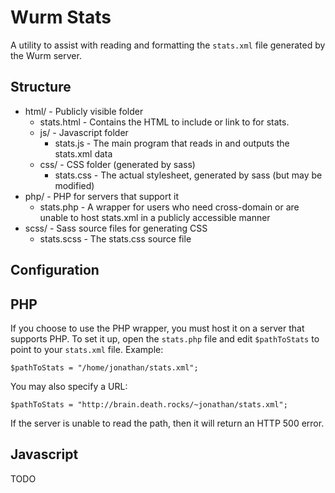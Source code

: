 Wurm Stats
==========
A utility to assist with reading and formatting the `stats.xml` file generated by the Wurm server.

Structure
---------
* html/ - Publicly visible folder
    * stats.html - Contains the HTML to include or link to for stats.
    * js/ - Javascript folder
        * stats.js - The main program that reads in and outputs the stats.xml data
    * css/ - CSS folder (generated by sass)
        * stats.css - The actual stylesheet, generated by sass (but may be modified)
* php/ - PHP for servers that support it
    * stats.php - A wrapper for users who need cross-domain or are unable to host stats.xml in a publicly accessible manner
* scss/ - Sass source files for generating CSS
    * stats.scss - The stats.css source file

Configuration
-------------

## PHP
If you choose to use the PHP wrapper, you must host it on a server that supports PHP.
To set it up, open the `stats.php` file and edit `$pathToStats` to point to your `stats.xml` file.
Example:
```
$pathToStats = "/home/jonathan/stats.xml";
```
You may also specify a URL:
```
$pathToStats = "http://brain.death.rocks/~jonathan/stats.xml";
```
If the server is unable to read the path, then it will return an HTTP 500 error.

## Javascript
TODO